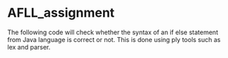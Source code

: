 # AFLL_assignment
The following code will check whether the syntax of an if else statement from Java language is correct or not.
This is done using ply tools such as lex and parser.
